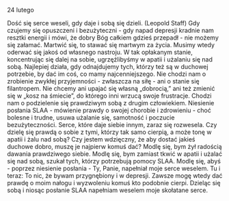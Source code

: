 24 lutego

Dość się serce weseli, gdy daje i sobą się dzieli.
(Leopold Staff)
 Gdy czujemy się opuszczeni i bezużyteczni - gdy napad depresji kradnie nam resztki energii i mówi, że dobry Bóg całkiem gdzieś przepadł - nie możemy się załamać. Martwić się, to stawać się martwym za życia. Musimy wtedy oderwać się jakoś od własnego nastroju. W tak opłakanym stanie, koncentrując się dalej na sobie, ugrzęźlibyśmy w apatii i użalaniu się nad sobą. Najlepiej działa, gdy odnajdujemy tych, którzy też są w duchowej potrzebie, by dać im coś, co mamy najcenniejszego. Nie chodzi nam o zrobienie zwykłej przyjemności - zwłaszcza na siłę - ani o stanie się filantropem. Nie chcemy ani upajać się własną „dobrocią,” ani też zmienić się w „kosz na śmiecie”, do którego inni wrzucą swoje frustracje. Chodzi nam o podzielenie się prawdziwym sobą z drugim człowiekiem. Niesienie posłania SLAA - mówienie prawdy o swojej chorobie i zdrowieniu - choć bolesne i trudne, usuwa użalanie się, samotność i poczucie bezużyteczności. Serce, które daje siebie innym, zaraz się rozwesela.
 Czy dzielę się prawdą o sobie z tymi, którzy tak samo cierpią, a może tonę w apatii i żalu nad sobą? Czy jestem wdzięczny, że aby dostać jakieś duchowe dobro, muszę je najpierw komuś dać?
 Modlę się, bym żył radością dawania prawdziwego siebie. Modlę się, bym zamiast tkwić w apatii i użalać się nad sobą, szukał tych, którzy potrzebują pomocy SLAA. Modlę się, abyś - poprzez niesienie posłania - Ty, Panie, napełniał moje serce weselem.
 Tu i teraz: To nic, że bywam przygnębiony i w depresji. Zawsze mogę wtedy dać prawdę o moim nałogu i wyzwoleniu komuś kto podobnie cierpi. Dzieląc się sobą i niosąc posłanie SLAA napełniam weselem moje skołatane serce.
